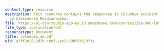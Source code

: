 ```yaml
---
content_type: resource
description: This resource contains the responses to Columbia accident investigation
  by Aleksandra Mozdzanowska.
file: https://ol-ocw-studio-app-qa.s3.amazonaws.com/courses/ids-900-integrating-doctoral-seminar-on-emerging-technologies-fall-2005/a5ff20262d1bc8ef1ec290bf8b513f1e_columbia_am.pdf
file_type: application/pdf
resourcetype: Document
title: columbia_am.pdf
uid: a5ff2026-2d1b-c8ef-1ec2-90bf8b513f1e
---
```

